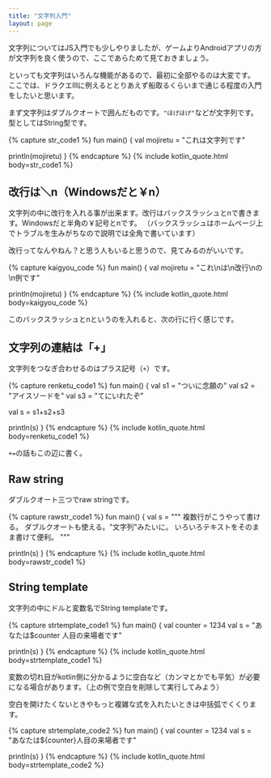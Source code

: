 ```yaml
---
title: "文字列入門"
layout: page
---
```

文字列についてはJS入門でも少しやりましたが、ゲームよりAndroidアプリの方が文字列を良く使うので、ここであらためて見ておきましょう。

といっても文字列はいろんな機能があるので、最初に全部やるのは大変です。
ここでは、ドラクエIIIに例えるととりあえず船取るくらいまで通じる程度の入門をしたいと思います。

まず文字列はダブルクオートで囲んだものです。`"ほげほげ"`などが文字列です。
型としてはString型です。

{% capture str_code1 %}
fun main() {
  val mojiretu = "これは文字列です"

  println(mojiretu)
}
{% endcapture %}
{% include kotlin_quote.html body=str_code1 %}

## 改行は＼n（Windowsだと￥n）

文字列の中に改行を入れる事が出来ます。改行はバックスラッシュとnで書きます。Windowsだと半角の￥記号とnです。
（バックスラッシュはホームページ上でトラブルを生みがちなので説明では全角で書いています）

改行ってなんやねん？と思う人もいると思うので、見てみるのがいいです。

{% capture kaigyou_code %}
fun main() {
  val mojiretu = "これ\nは\n改行\nの\n例です"

  println(mojiretu)
}
{% endcapture %}
{% include kotlin_quote.html body=kaigyou_code %}

このバックスラッシュとnというのを入れると、次の行に行く感じです。

## 文字列の連結は「+」

文字列をつなぎ合わせるのはプラス記号（`+`）です。

{% capture renketu_code1 %}
fun main() {
  val s1 = "ついに念願の"
  val s2 = "アイスソードを"
  val s3 = "てにいれたぞ"

  val s = s1+s2+s3

  println(s)
}
{% endcapture %}
{% include kotlin_quote.html body=renketu_code1 %}

`+=`の話もこの辺に書く。

## Raw string

ダブルクオート三つでraw stringです。

{% capture rawstr_code1 %}
fun main() {
  val s = """
複数行がこうやって書ける。
ダブルクオートも使える。"文字列"みたいに。
いろいろテキストをそのまま書けて便利。
"""

  println(s)
}
{% endcapture %}
{% include kotlin_quote.html body=rawstr_code1 %}


## String template

文字列の中にドルと変数名でString templateです。

{% capture strtemplate_code1 %}
fun main() {
  val counter = 1234
  val s = "あなたは$counter 人目の来場者です"

  println(s)
}
{% endcapture %}
{% include kotlin_quote.html body=strtemplate_code1 %}

変数の切れ目がkotlin側に分かるように空白など（カンマとかでも平気）が必要になる場合があります。（上の例で空白を削除して実行してみよう）

空白を開けたくないときやもっと複雑な式を入れたいときは中括弧でくくります。

{% capture strtemplate_code2 %}
fun main() {
  val counter = 1234
  val s = "あなたは${counter}人目の来場者です"

  println(s)
}
{% endcapture %}
{% include kotlin_quote.html body=strtemplate_code2 %}
